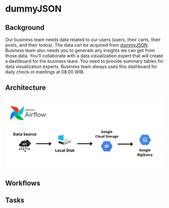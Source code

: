 # dummyJSON

## Background
Our business team needs data related to our users (users, their carts, their posts, and their todos). The data can be acquired from [dummyJSON](https://dummyjson.com/). Business team also needs you to generate any insights we can get from those data. You’ll collaborate with a data visualization expert that will create a dashboard for the business team. You need to provide summary tables for data visualization experts. Business team always uses this dashboard for daily check-in meetings at 08.00 WIB.

## Architecture
![architecture](https://github.com/aisyahputami/dummyJSON/blob/main/documentation/Architecture.png)

## Workflows

## Tasks
